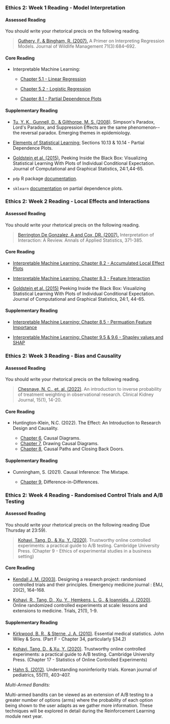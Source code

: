 ### Ethics 2: Week 1 Reading - Model Interpretation

#### Assessed Reading

You should write your rhetorical precis on the following reading.

> [Guthery, F. & Bingham, R. (2007).](https://doi.org/10.2193/2006-285) A Primer on Interpreting Regression Models.  Journal of Wildlife Management 71(3):684–692. 


#### Core Reading

- Interpretable Machine Learning:

    -  [Chapter 5.1 - Linear Regression](https://christophm.github.io/interpretable-ml-book/limo.html#limo) 

    - [Chapter 5.2 - Logistic Regression](https://christophm.github.io/interpretable-ml-book/logistic.html#logistic) 

    - [Chapter 8.1 -  Partial Dependence Plots](https://christophm.github.io/interpretable-ml-book/pdp.html)
 

#### Supplementary Reading

 - [Tu, Y. K., Gunnell, D., & Gilthorpe, M. S. (2008)](https://doi.org/10.1186%2F1742-7622-5-2). Simpson's  Paradox, Lord's Paradox, and Suppression Effects are the same  phenomenon--the reversal paradox. Emerging themes in epidemiology.

- [Elements of Statistical Learning:](https://hastie.su.domains/ElemStatLearn/) Sections 10.13 & 10.14 - Partial Dependence Plots.

- [Goldstein et al. (2015).](https://doi.org/10.1080/10618600.2014.907095) Peeking Inside the Black Box: Visualizing Statistical Learning With Plots of Individual Conditional Expectation. Journal of Computational and Graphical Statistics,  24:1,44-65.
  
- `pdp` R package [documentation](https://journal.r-project.org/archive/2017/RJ-2017-016/index.html). 

- `sklearn` [documentation](https://scikit-learn.org/stable/modules/partial_dependence.html) on partial dependence plots. 


### Ethics 2: Week 2 Reading - Local Effects and Interactions

#### Assessed Reading

You should write your rhetorical precis on the following reading.

> [Berrington De Gonzalez, A and Cox, DR. (2007).](https://doi.org/10.1214/07-AOAS124) Interpretation of Interaction: A Review. Annals of Applied Statistics, 371-385.


#### Core Reading

- [Interpretable Machine Learning: Chapter 8.2 - Accumulated Local Effect Plots](https://christophm.github.io/interpretable-ml-book/ale.html)

- [Interpretable Machine Learning: Chapter 8.3 - Feature Interaction](https://christophm.github.io/interpretable-ml-book/interaction.html)

- [Goldstein et al. (2015)](https://doi.org/10.1080/10618600.2014.907095) Peeking Inside the Black Box: Visualizing Statistical Learning With Plots of Individual Conditional Expectation. Journal of Computational and Graphical Statistics, 24:1, 44-65.

#### Supplementary Reading 

- [Interpretable Machine Learning: Chapter 8.5 - Permuation Feature Importance](https://christophm.github.io/interpretable-ml-book/feature-importance.html)

- [Interpretable Machine Learning: Chapter 9.5 & 9.6 - Shapley values and SHAP](https://christophm.github.io/interpretable-ml-book/shapley.html)


### Ethics 2: Week 3 Reading - Bias and Causality

#### Assessed Reading
 
 You should write your rhetorical precis on the following reading.

> [Chesnaye, N. C., et. al. (2022)](https://doi.org/10.1093/ckj/sfab158). An introduction to inverse probability of treatment weighting in observational research. Clinical Kidney Journal, 15(1), 14-20.

#### Core Reading 

- Huntington-Klein, N.C. (2022). The Effect: An Introduction to Research Design and Causality. 

    - [Chapter 6](https://theeffectbook.net/ch-CausalDiagrams.html), Causal Diagrams. 
    - [Chapter 7](https://theeffectbook.net/ch-DrawingCausalDiagrams.html), Drawing Causal Diagrams.
    - [Chapter 8](https://theeffectbook.net/ch-CausalPaths.html), Causal Paths and Closing Back Doors.


#### Supplementary Reading

- Cunningham, S. (2021). Causal Inference: The Mixtape. 

    - [Chapter 9](https://mixtape.scunning.com/09-difference_in_differences), Difference-in-Differences.



### Ethics 2: Week 4 Reading - Randomised Control Trials and A/B Testing

#### Assessed Reading

You should write your rhetorical precis on the following reading (Due Thursday at 23:59).

> [Kohavi, Tang, D., & Xu, Y. (2020)](https://library-search.imperial.ac.uk/permalink/44IMP_INST/mek6kh/alma991000534176201591). Trustworthy online controlled experiments: a practical guide to A/B testing. Cambridge University Press. (Chapter 9  -  Ethics of experimental studies in a business setting)


#### Core Reading 

- [Kendall J. M. (2003)](https://www.ncbi.nlm.nih.gov/pmc/articles/PMC1726034/). Designing a research project: randomised controlled trials and their principles. Emergency medicine journal : EMJ, 20(2), 164–168. 

- [Kohavi, R., Tang, D., Xu, Y., Hemkens, L. G., & Ioannidis, J.  (2020)](https://doi.org/10.1186/s13063-020-4084-y). Online randomized controlled experiments at scale: lessons and  extensions to medicine. Trials, 21(1), 1-9.


#### Supplementary Reading

- [Kirkwood, B. R., & Sterne, J. A. (2010)](https://library-search.imperial.ac.uk/permalink/44IMP_INST/mek6kh/alma9910990550001591). Essential medical statistics. John Wiley & Sons. (Part F - Chapter 34, particularly §34.2)

- [Kohavi, Tang, D., & Xu, Y. (2020)](https://doi.org/10.1186/s13063-020-4084-y). Trustworthy online controlled experiments: a practical guide to A/B testing. Cambridge University Press. (Chapter 17 - Statistics of Online Controlled Experiments)

- [Hahn S. (2012)](https://doi.org/10.3345/kjp.2012.55.11.403). Understanding noninferiority trials. Korean journal of pediatrics, 55(11), 403–407.


_Multi-Armed Bandits:_

Multi-armed bandits can be viewed as an extension of A/B testing to a greater number of options (arms) where the probability of each option being shown to the user adapts as we gather more information. These techniques will be explored in detail during the Reinforcement Learning module next year.

<!-- 
### Ethics 2: Week 5 Reading - Communicating Uncertainty

#### Assessed Reading

You should write your rhetorical precis on the following reading (Due Thursday at 23:59).

> [Van der Bles, A. M., et al. (2019)](https://royalsocietypublishing.org/doi/10.1098/rsos.181870).  Communicating uncertainty about facts, numbers and science. Royal Society open science.

#### Core Reading

- [Schünemann, H. J., et al. (2003)](https://pubmed.ncbi.nlm.nih.gov/14517128/). Letters, numbers, symbols and words: how to communicate  grades of evidence and recommendations. Canadian Medical Association Journal. 

- [Kearns, M., & Roth, A. (2019)](https://library-search.imperial.ac.uk/permalink/44IMP_INST/mek6kh/alma991000531083101591). The ethical algorithm: The science of socially aware algorithm design. Oxford University Press. (Chapter 4)

#### Supplementary Reading 

- [Ioannidis, J. P. (2005)](https://journals.plos.org/plosmedicine/article?id=10.1371/journal.pmed.0020124). Why most published research findings are false. PLoS medicine. 

-->